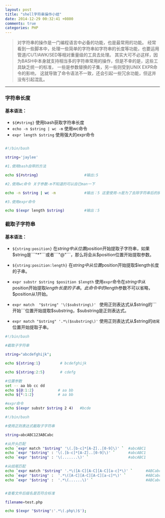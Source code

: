 ```yaml
---
layout: post
title: "shell字符串操作小结"
date: 2014-12-29 00:32:41 +0800
comments: true
categories: PHP
---
```


>对字符串的操作是一门编程语言中必备的功能，也是最常用的功能。
>经常看到一些脚本中，处理一些简单的字符串如字符串的长度等功能，也要运用管道/CUT/AWK/SED等相对重量级的工具去处理。
>其实大可不必这样，因为BASH中本身就支持相当多的字符串常用的操作，但是不幸的是，这些工具缺乏统一的标准，
>一些是参数替换的子集，另一些则受到UNIX EXPR命令的影响，
>这就导致了命令语法不一致，还会引起一些冗余功能，但这并没有引起混乱。

----

### 字符串长度

#### 基本语法：

- ```${#string}```      使用bash获取字符串长度
- ```echo -n $string | wc -m```     使用wc命令
- ```expr length $string```     使用强大的expr命令

```bash

#!/bin/bash

string='jaylee'

#1.使用bash自带的方法

echo ${#string} 		            #输出:5

#2.使用wc命令 关于参数-m不知道的可以自已man一下

echo -n $string | wc -m 	        #输出：5 这里使用-n是为了去除字符串后的换行符

#3.使用expr命令

echo $(expr length $string) 	    #输出：5

```


### 截取子字符串

#### 基本语法：

- ```${string:position}```  在$string中从位置$position开始提取子字符串，如果$string是```"*"```或者```"@"```，那么将会从$position位置开始提取参数。

- ```${string:position:length}```    在$string中从位置$position开始提取$length长度的子串。

- ```expr substr $string $position $length```   使用```expr```命令在$string中从$position开始提取$length长度的子串。此命令中的$length参数不可以省略，$position从1开始。

- ```expr match  "$string" '\($substring\)' ```     使用正则表达式从$string的```开始```位置开始提取$substring，$substring是正则表达式。

- ```expr match "$string" '.*\($substring\)'```     使用正则表达式从$string的```结尾```位置开始提取子串。

```sh
#!/bin/bash

#截取子字符串

string="abcdefghijk";

echo ${string:1}		 # bcdefghijk

echo ${string:2:5}		 # cdefg

#位置参数
set -- aa bb cc dd
echo ${@:1:2}			# aa bb
echo ${*:1:2}			# aa bb

#expr命令
echo $(expr substr $string 2 4)   #bcde

```

```sh
#!/bin/bash

#使用正则表达式截取子字符串

string=abcABC123ABCabc

#从开头匹配
echo `expr match "$string" '\(.[b-c]*[A-Z]..[0-9]\)' `	#abcABC1
echo `expr "$string" : '\(.[b-c]*[A-Z]..[0-9]\)' `	    #abcABC1
echo `expr "$string" : '\(.......\)' `			        #abcABC1

#从结尾匹配
echo `expr match "$string" '.*\([A-C][A-C][A-C][a-c]*\)' `		#ABCabc
echo `expr "$string" :  '.*\([A-C][A-C][A-C][a-c]*\)' `			#ABCabc
echo `expr "$string" :  '.*\(......\)' `				        #ABCabc


#查看文件后缀名是否符合标准

filename=test.php

echo $(expr "$string":'.*\(.php\)$');

```

